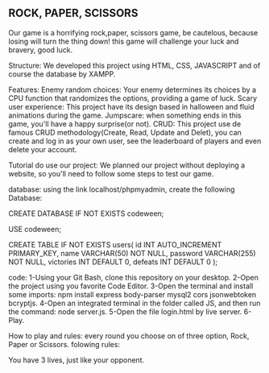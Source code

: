 ## ROCK, PAPER,  SCISSORS

Our game is a horrifying rock,paper, scissors game, be cautelous, because losing will turn the thing down! this game will challenge your luck and bravery, good luck.

Structure:
We developed this project using HTML, CSS, JAVASCRIPT and of course the database by XAMPP.

Features:
Enemy random choices: Your enemy determines its choices by a CPU function that randomizes the options, providing a game of luck.
Scary user experience: This project have its design based in halloween and fluid animations during the game.
Jumpscare: when something ends in this game, you'll have a happy surprise(or not).
CRUD: This project use de famous CRUD methodology(Create, Read, Update and Delet), you can create and log in as your own user, see the leaderboard of players and even delete your account.

Tutorial do use our project:
We planned our project without deploying a website, so you'll need to follow some steps to test our game.

database:
using the link localhost/phpmyadmin, create the following Database:

CREATE DATABASE IF NOT EXISTS codeween;

USE codeween;

CREATE TABLE IF NOT EXISTS users(
id INT AUTO_INCREMENT PRIMARY_KEY,
name VARCHAR(50) NOT NULL,
password VARCHAR(255) NOT NULL,
victories INT DEFAULT 0,
defeats INT DEFAULT 0
);

code:
1-Using your Git Bash, clone this repository on your desktop.
2-Open the project using you favorite Code Editor.
3-Open the terminal and install some imports: npm install express body-parser mysql2 cors jsonwebtoken bcryptjs.
4-Open an integrated terminal in the folder called JS, and then run the command: node server.js.
5-Open the file login.html by live server.
6-Play.

How to play and rules:
every round you choose on of three option, Rock, Paper or Scissors.
folowing rules:

You have 3 lives, just like your opponent.



